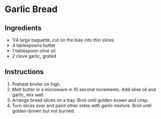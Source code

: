 # Garlic Bread

## Ingredients

- 1/4 large baguette, cut on the bias into thin slices
- 4 tablespoons butter
- 1 tablespoon olive oil
- 2 clove garlic, grated

## Instructions

1. Preheat broiler on high.
2. Melt butter in a microwave in 10 second increments. Add olive oil and garlic, mix well.
3. Arrange bread slices on a tray. Broil until golden-brown and crisp.
4. Turn slices over and paint other sides with garlic mixture. Broil until golden-brown but not burned.
